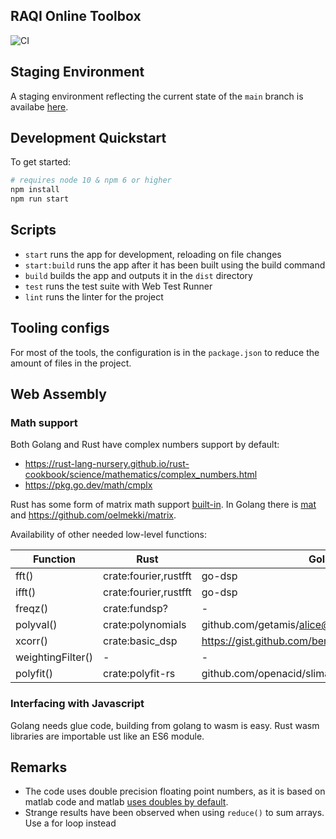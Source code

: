 ## RAQI Online Toolbox

![CI](https://github.com/paulschwoerer/raqi-online-toolbox/actions/workflows/ci.yml/badge.svg)

## Staging Environment

A staging environment reflecting the current state of the `main` branch is availabe [here](https://raqi-staging.paulschwoerer.de/).

## Development Quickstart

To get started:

```sh
# requires node 10 & npm 6 or higher
npm install
npm run start
```

## Scripts

- `start` runs the app for development, reloading on file changes
- `start:build` runs the app after it has been built using the build command
- `build` builds the app and outputs it in the `dist` directory
- `test` runs the test suite with Web Test Runner
- `lint` runs the linter for the project

## Tooling configs

For most of the tools, the configuration is in the `package.json` to reduce the amount of files in the project.

## Web Assembly

### Math support

Both Golang and Rust have complex numbers support by default:
* https://rust-lang-nursery.github.io/rust-cookbook/science/mathematics/complex_numbers.html
* https://pkg.go.dev/math/cmplx

Rust has some form of matrix math support [built-in](https://rust-lang-nursery.github.io/rust-cookbook/science/mathematics/linear_algebra.html).
In Golang there is [mat](https://pkg.go.dev/gonum.org/v1/gonum/mat) and https://github.com/oelmekki/matrix.

Availability of other needed low-level functions:

| Function          | Rust                  | Golang                                            |
| ----------------- | --------------------- | ------------------------------------------------- |
| fft()             | crate:fourier,rustfft | go-dsp                                            |
| ifft()            | crate:fourier,rustfft | go-dsp                                            |
| freqz()           | crate:fundsp?         | -                                                 |
| polyval()         | crate:polynomials     | github.com/getamis/alice@v1.0.1/crypto/polynomial |
| xcorr()           | crate:basic_dsp       | https://gist.github.com/bemasher/7657285          |
| weightingFilter() | -                     | -                                                 |
| polyfit()         | crate:polyfit-rs      | github.com/openacid/slimarray/polyfit             |

### Interfacing with Javascript

Golang needs glue code, building from golang to wasm is easy.
Rust wasm libraries are importable ust like an ES6 module.


## Remarks

* The code uses double precision floating point numbers, as it is based on matlab code and matlab [uses doubles by default](https://de.mathworks.com/help/matlab/matlab_prog/floating-point-numbers.html).
* Strange results have been observed when using `reduce()` to sum arrays. Use a for loop instead
